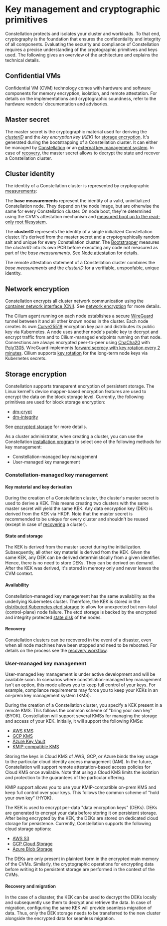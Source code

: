 # Key management and cryptographic primitives

Constellation protects and isolates your cluster and workloads.
To that end, cryptography is the foundation that ensures the confidentiality and integrity of all components.
Evaluating the security and compliance of Constellation requires a precise understanding of the cryptographic primitives and keys used.
The following gives an overview of the architecture and explains the technical details.

## Confidential VMs

Confidential VM (CVM) technology comes with hardware and software components for memory encryption, isolation, and remote attestation.
For details on the implementations and cryptographic soundness, refer to the hardware vendors' documentation and advisories.

## Master secret

The master secret is the cryptographic material used for deriving the [*clusterID*](#cluster-identity) and the *key encryption key (KEK)* for [storage encryption](#storage-encryption).
It's generated during the bootstrapping of a Constellation cluster.
It can either be managed by [Constellation](#constellation-managed-key-management) or an [external key management system](#user-managed-key-management).
In case of [recovery](#recovery-and-migration), the master secret allows to decrypt the state and recover a Constellation cluster.

## Cluster identity

The identity of a Constellation cluster is represented by cryptographic [measurements](attestation.md#runtime-measurements):

The **base measurements** represent the identity of a valid, uninitialized Constellation node.
They depend on the node image, but are otherwise the same for every Constellation cluster.
On node boot, they're determined using the CVM's attestation mechanism and [measured boot up to the read-only root filesystem](images.md).

The **clusterID** represents the identity of a single initialized Constellation cluster.
It's derived from the master secret and a cryptographically random salt and unique for every Constellation cluster.
The [Bootstrapper](components.md#bootstrapper) measures the *clusterID* into its own PCR before executing any code not measured as part of the *base measurements*.
See [Node attestation](attestation.md#node-attestation) for details.

The remote attestation statement of a Constellation cluster combines the *base measurements* and the *clusterID* for a verifiable, unspoofable, unique identity.

## Network encryption

Constellation encrypts all cluster network communication using the [container network interface (CNI)](https://github.com/containernetworking/cni).
See [network encryption](networking.md) for more details.

The Cilium agent running on each node establishes a secure [WireGuard](https://www.wireguard.com/) tunnel between it and all other known nodes in the cluster.
Each node creates its own [Curve25519](http://cr.yp.to/ecdh.html) encryption key pair and distributes its public key via Kubernetes.
A node uses another node's public key to decrypt and encrypt traffic from and to Cilium-managed endpoints running on that node.
Connections are always encrypted peer-to-peer using [ChaCha20](http://cr.yp.to/chacha.html) with [Poly1305](http://cr.yp.to/mac.html).
WireGuard implements [forward secrecy with key rotation every 2 minutes](https://lists.zx2c4.com/pipermail/wireguard/2017-December/002141.html).
Cilium supports [key rotation](https://docs.cilium.io/en/stable/gettingstarted/encryption-ipsec/#key-rotation) for the long-term node keys via Kubernetes secrets.

## Storage encryption

Constellation supports transparent encryption of persistent storage.
The Linux kernel's device mapper-based encryption features are used to encrypt the data on the block storage level.
Currently, the following primitives are used for block storage encryption:

* [dm-crypt](https://www.kernel.org/doc/html/latest/admin-guide/device-mapper/dm-crypt.html)
* [dm-integrity](https://www.kernel.org/doc/html/latest/admin-guide/device-mapper/dm-integrity.html)

See [encrypted storage](encrypted-storage.md) for more details.

As a cluster administrator, when creating a cluster, you can use the Constellation [installation program](orchestration.md) to select one of the following methods for key management:

* Constellation-managed key management
* User-managed key management

### Constellation-managed key management

#### Key material and key derivation

During the creation of a Constellation cluster, the cluster's master secret is used to derive a KEK.
This means creating two clusters with the same master secret will yield the same KEK.
Any data encryption key (DEK) is derived from the KEK via HKDF.
Note that the master secret is recommended to be unique for every cluster and shouldn't be reused (except in case of [recovering](../workflows/recovery.md) a cluster).

#### State and storage

The KEK is derived from the master secret during the initialization.
Subsequently, all other key material is derived from the KEK.
Given the same KEK, any DEK can be derived deterministically from a given identifier.
Hence, there is no need to store DEKs. They can be derived on demand.
After the KEK was derived, it's stored in memory only and never leaves the CVM context.

#### Availability

Constellation-managed key management has the same availability as the underlying Kubernetes cluster.
Therefore, the KEK is stored in the [distributed Kubernetes etcd storage](https://kubernetes.io/docs/tasks/administer-cluster/configure-upgrade-etcd/) to allow for unexpected but non-fatal (control-plane) node failure.
The etcd storage is backed by the encrypted and integrity protected [state disk](images.md#state-disk) of the nodes.

#### Recovery

Constellation clusters can be recovered in the event of a disaster, even when all node machines have been stopped and need to be rebooted.
For details on the process see the [recovery workflow](../workflows/recovery.md).

### User-managed key management

User-managed key management is under active development and will be available soon.
In scenarios where constellation-managed key management isn't an option, this mode allows you to keep full control of your keys.
For example, compliance requirements may force you to keep your KEKs in an on-prem key management system (KMS).

During the creation of a Constellation cluster, you specify a KEK present in a remote KMS.
This follows the common scheme of "bring your own key" (BYOK).
Constellation will support several KMSs for managing the storage and access of your KEK.
Initially, it will support the following KMSs:

* [AWS KMS](https://aws.amazon.com/kms/)
* [GCP KMS](https://cloud.google.com/security-key-management)
* [Azure Key Vault](https://azure.microsoft.com/en-us/services/key-vault/#product-overview)
* [KMIP-compatible KMS](https://www.oasis-open.org/committees/tc_home.php?wg_abbrev=kmip)

Storing the keys in Cloud KMS of AWS, GCP, or Azure binds the key usage to the particular cloud identity access management (IAM).
In the future, Constellation will support remote attestation-based access policies for Cloud KMS once available.
Note that using a Cloud KMS limits the isolation and protection to the guarantees of the particular offering.

KMIP support allows you to use your KMIP-compatible on-prem KMS and keep full control over your keys.
This follows the common scheme of "hold your own key" (HYOK).

The KEK is used to encrypt per-data "data encryption keys" (DEKs).
DEKs are generated to encrypt your data before storing it on persistent storage.
After being encrypted by the KEK, the DEKs are stored on dedicated cloud storage for persistence.
Currently, Constellation supports the following cloud storage options:

* [AWS S3](https://aws.amazon.com/s3/)
* [GCP Cloud Storage](https://cloud.google.com/storage)
* [Azure Blob Storage](https://azure.microsoft.com/en-us/services/storage/blobs/#overview)

The DEKs are only present in plaintext form in the encrypted main memory of the CVMs.
Similarly, the cryptographic operations for encrypting data before writing it to persistent storage are performed in the context of the CVMs.

#### Recovery and migration

In the case of a disaster, the KEK can be used to decrypt the DEKs locally and subsequently use them to decrypt and retrieve the data.
In case of migration, configuring the same KEK will provide seamless migration of data.
Thus, only the DEK storage needs to be transferred to the new cluster alongside the encrypted data for seamless migration.
